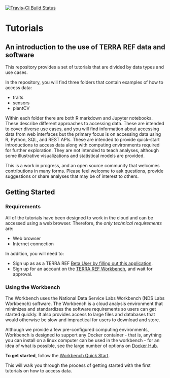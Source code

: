 [![Travis-CI Build Status](https://travis-ci.org/terraref/tutorials.svg?branch=master)](https://travis-ci.org/terraref/tutorials)

# Tutorials


## An introduction to the use of TERRA REF data and software

This repository provides a set of tutorials that are divided by data types and use cases. 

In the repository, you will find three folders that contain examples of how to access data:

* traits
* sensors
* plantCV

Within each folder there are both R markdown and Jupyter notebooks. These describe different approaches to accessing data. These are intended to cover diverse use cases, and you will find information about accessing data from web interfaces but the primary focus is on accessing data using R, Python, SQL, and REST APIs. These are intended to provide quick-start introductions to access data along with computing environments required for further exploration. They are not intended to teach analyses, although some illustrative visualizations and statistical models are provided.

This is a work in progress, and an open source community that welcomes contributions in many forms. Please feel welcome to ask questions, provide suggestions or share analyses that may be of interest to others.


## Getting Started

### Requirements

All of the tutorials have been designed to work in the cloud and can be accessed using a web browser. Therefore, the _only technical requirements_ are:
* Web browser
* Internet connection

In addition, you will need to:
* Sign up as as a TERRA REF [Beta User by filling out this application](http://terraref.org/beta).
* Sign up for an account on the [TERRA REF Workbench](https://www.workbench.terraref.org), and wait for approval.

### Using the Workbench

The Workbench uses the National Data Service Labs Workbench (NDS Labs Workbench) software. The Workbench is a cloud analysis environment that minimizes and standardizes the software requirements so users can get started quickly. It also provides access to large files and databases that would otherwise be slow and impractical for users to download and store. 

Although we provide a few pre-configured computing environments, Workbench is designed to support any Docker container - that is, anything you can install on a linux computer can be used in the workbench - for an idea of what is possible, see the large number of options on [Docker Hub](https://hub.docker.com/explore/).

**To get started**, follow the [Workbench Quick Start](https://htmlpreview.github.io/?https://github.com/terraref/tutorials/blob/master/workbench/ndslabs_workbench_intro.html).

This will walk you through the process of getting started with the first tutorials on how to access data.

